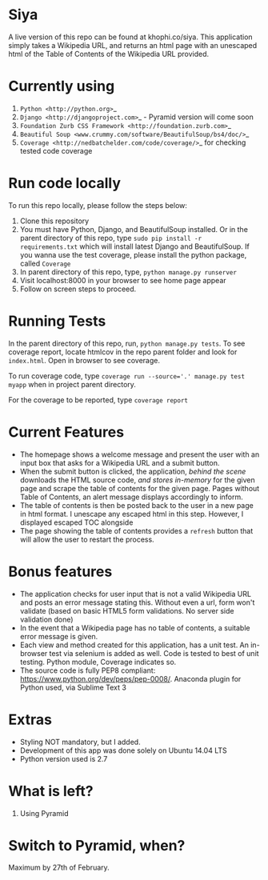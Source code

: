 Siya
=====

A live version of this repo can be found at khophi.co/siya. This application simply takes a Wikipedia URL, and returns an html page with an unescaped html of the Table of Contents of the Wikipedia URL provided. 

Currently using
===============

1. `Python <http://python.org>`_
2. `Django <http://djangoproject.com>`_ - Pyramid version will come soon
3. `Foundation Zurb CSS Framework <http://foundation.zurb.com>`_
4. `Beautiful Soup <www.crummy.com/software/BeautifulSoup/bs4/doc/>`_
5. `Coverage <http://nedbatchelder.com/code/coverage/>`_ for checking tested code coverage


Run code locally
================
To run this repo locally, please follow the steps below:

1. Clone this repository
2. You must have Python, Django, and BeautifulSoup installed. Or in the parent directory of this repo, type ``sudo pip install -r requirements.txt`` which will install latest Django and BeautifulSoup. If you wanna use the test coverage, please install the python package, called ``Coverage``
3. In parent directory of this repo, type, ``python manage.py runserver``
4. Visit localhost:8000 in your browser to see home page appear
5. Follow on screen steps to proceed.

Running Tests
=============
In the parent directory of this repo, run, ``python manage.py tests``. To see coverage report, locate htmlcov in the repo parent folder and look for ``index.html``. Open in browser to see coverage.

To run coverage code, type ``coverage run --source='.' manage.py test myapp`` when in project parent directory.

For the coverage to be reported, type ``coverage report``

Current Features
================
- The homepage shows a welcome message and present the user with an input box that asks for a Wikipedia URL and a submit button.
- When the submit button is clicked, the application, *behind the scene* downloads the HTML source code, *and stores in-memory* for the given page and scrape the table of contents for the given page. Pages without Table of Contents, an alert message displays accordingly to inform.
- The table of contents is then be posted back to the user in a new page in html format. I unescape any escaped html in this step. However, I displayed escaped TOC alongside
- The page showing the table of contents provides a ``refresh`` button that will allow the user to restart the process.

Bonus features
==============

- The application checks for user input that is not a valid Wikipedia URL and posts an error message stating this. Without even a url, form won't validate (based on basic HTML5 form validations. No server side validation done)
- In the event that a Wikipedia page has no table of contents, a suitable error message is given.
- Each view and method created for this application, has a unit test. An in-browser test via selenium is added as well. Code is tested to best of unit testing. Python module, Coverage indicates so.
- The source code is fully PEP8 compliant: https://www.python.org/dev/peps/pep-0008/. Anaconda plugin for Python used, via Sublime Text 3

Extras
======
- Styling NOT mandatory, but I added.
- Development of this app was done solely on Ubuntu 14.04 LTS
- Python version used is 2.7

What is left?
=============

1. Using Pyramid

Switch to Pyramid, when?
========================
Maximum by 27th of February.